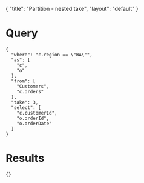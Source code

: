 {
	"title": "Partition - nested take",
	"layout": "default"
}
# Query
	{
	  "where": "c.region == \"WA\"", 
	  "as": [
	    "c", 
	    "o"
	  ], 
	  "from": [
	    "Customers", 
	    "c.orders"
	  ], 
	  "take": 3, 
	  "select": [
	    "c.customerId", 
	    "o.orderId", 
	    "o.orderDate"
	  ]
	}
# Results
	{}
